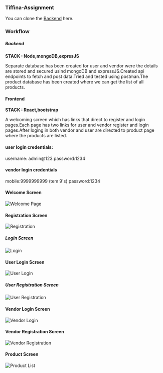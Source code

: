 ### Tiffina-Assignment

You can clone the [Backend](https://github.com/sarulathadurai/tiffina-backend) here.

### Workflow

##### Backend

**STACK : Node,mongoDB,expresJS**

Separate database has been created for user and vendor were the details are stored and secured usind mongoDB and expressJS.Created api endpoints to fetch and post data.Tried and tested using postman.The product database has been created where we can get the list of all products.

#### Frontend


**STACK : React,bootstrap**

A welcoming screen which has links that direct to register and login pages.Each page has two links for user and vendor register and login pages.After loging in both vendor and user are directed to product page where the products are listed.


#### user login credentials:

username: admin@123
password:1234

#### vendor login credentials

mobile:9999999999 (tem 9's)
password:1234

#### Welcome Screen
![Welcome Page]("./src/screenshots/welcome.png")

#### Registration Screen
![Registration]("src/screenshots/Register.png")

##### Login Screen
![Login]("src/screenshots/Log-wel.png")

#### User Login Screen
![User Login]("src/screenshots/userLog.png")

##### User Registration Screen
![User Registration]("src/screenshots/userReg.png")

#### Vendor Login Screen
![Vendor Login]("src/screenshots/vendorLog.png")

#### Vendor Registration Screen
![Vendor Registration]("src/screenshots/vendorRegistration.png")

#### Product Screen
![Product List]("src/screenshots/Product.png")
